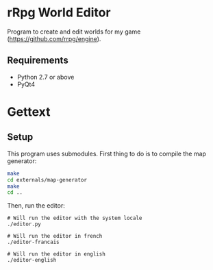 # rRpg World Editor

Program to create and edit worlds for my game (https://github.com/rrpg/engine).

## Requirements

* Python 2.7 or above
* PyQt4
# Gettext

## Setup

This program uses submodules. First thing to do is to compile the map generator:
```bash
make
cd externals/map-generator
make
cd ..
```

Then, run the editor:
```
# Will run the editor with the system locale
./editor.py

# Will run the editor in french
./editor-francais

# Will run the editor in english
./editor-english
```
